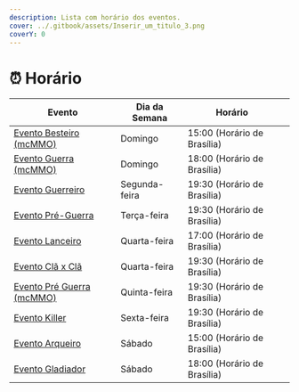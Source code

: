 ```yaml
---
description: Lista com horário dos eventos.
cover: ../.gitbook/assets/Inserir_um_titulo_3.png
coverY: 0
---
```


# ⏰ Horário

<table><thead><tr><th>Evento</th><th>Dia da Semana</th><th>Horário</th><th data-hidden></th></tr></thead><tbody><tr><td><a href="eventos-survival/evento-besteiro.md">Evento Besteiro (mcMMO)</a></td><td>Domingo</td><td>15:00 (Horário de Brasília)</td><td></td></tr><tr><td><a href="eventos-survival/guerra-de-clas.md">Evento Guerra (mcMMO)</a></td><td>Domingo</td><td>18:00 (Horário de Brasília)</td><td></td></tr><tr><td><a href="eventos-survival/evento-guerreiro.md">Evento Guerreiro</a></td><td>Segunda-feira</td><td>19:30 (Horário de Brasília)</td><td></td></tr><tr><td><a href="eventos-survival/evento-pre-guerra-de-clas.md">Evento Pré-Guerra</a></td><td>Terça-feira</td><td>19:30 (Horário de Brasília)</td><td></td></tr><tr><td><a href="https://wiki.rederevo.com/eventos/eventos-do-servidor/evento-lanceiro">Evento Lanceiro</a></td><td>Quarta-feira</td><td>17:00 (Horário de Brasília)</td><td></td></tr><tr><td><a href="eventos-survival/evento-cla-x-cla.md">Evento Clã x Clã</a></td><td>Quarta-feira</td><td>19:30 (Horário de Brasília)</td><td></td></tr><tr><td><a href="eventos-survival/evento-pre-guerra-de-clas-mcmmo.md">Evento Pré Guerra (mcMMO)</a></td><td>Quinta-feira</td><td>19:30 (Horário de Brasília)</td><td></td></tr><tr><td><a href="eventos-survival/evento-killer.md">Evento Killer</a></td><td>Sexta-feira</td><td>19:30 (Horário de Brasília)</td><td></td></tr><tr><td><a href="eventos-do-servidor/evento-arqueiro.md">Evento Arqueiro</a></td><td>Sábado</td><td>15:00 (Horário de Brasília)</td><td></td></tr><tr><td><a href="eventos-survival/evento-gladiador.md">Evento Gladiador</a></td><td>Sábado</td><td>18:00 (Horário de Brasília)</td><td></td></tr></tbody></table>


